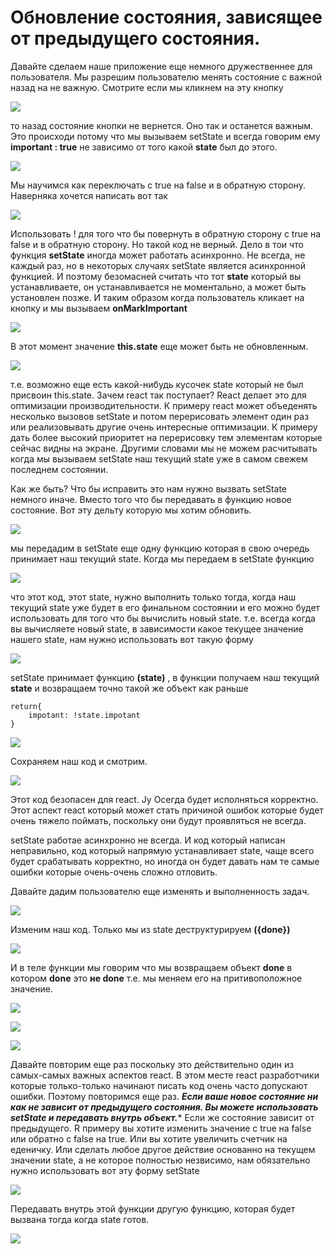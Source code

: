 # Обновление состояния, зависящее от предыдущего состояния.

Давайте сделаем наше приложение еще немного дружественнее для пользователя. Мы разрешим пользователю менять состояние с важной назад на не важную. 
Смотрите если мы кликнем на эту кнопку

![](../img/component__status__and__event__handling/status__apdate/001.jpg)

то назад состояние кнопки не вернется. Оно так и останется важным. Это происходи потому что мы вызываем setState  и всегда говорим ему **important : true** не зависимо от того какой **state** был до этого.

![](../img/component__status__and__event__handling/status__apdate/002.jpg)

Мы научимся как переключать с true на false и в обратную сторону.
Наверняка хочется написать вот так

![](../img/component__status__and__event__handling/status__apdate/003.jpg)

Использовать ! для того что бы повернуть в обратную сторону  с true на false и в обратную сторону. 
Но такой код не верный. Дело в тои что функция **setState** иногда может работать асинхронно. Не всегда, не каждый раз, но в некоторых случаях setState является асинхронной функцией. И поэтому безомасней считать что тот **state** который вы устанавливаете, он устанавливается не моментально, а может быть установлен позже. 
И таким образом когда пользователь кликает на кнопку и мы вызываем **onMarkImportant**

![](../img/component__status__and__event__handling/status__apdate/004.jpg)

В этот момент значение **this.state** еще может быть не обновленным. 

![](../img/component__status__and__event__handling/status__apdate/005.jpg)

т.е. возможно еще есть какой-нибудь кусочек state который не был присвоин this.state.
Зачем react так поступает? React делает это для оптимизации производительности. К примеру react может объеденять несколько вызовов setState и потом перерисовать элемент один раз или реализовывать другие очень интересные оптимизации. К примеру дать более высокий приоритет на перерисовку тем элементам которые сейчас видны на экране. Другими словами мы не можем расчитывать когда мы вызываем setState наш текущий state уже в самом свежем последнем состоянии.

Как же быть?
Что бы исправить это нам нужно вызвать setState немного иначе. Вместо того что бы передавать в функцию новое состояние. Вот эту дельту которую мы хотим обновить.

![](../img/component__status__and__event__handling/status__apdate/006.jpg)

мы передадим в setState еще одну функцию которая в свою очередь принимает наш текущий state. 
Когда мы передаем в setState функцию

![](../img/component__status__and__event__handling/status__apdate/007.jpg)

что этот код, этот state, нужно выполнить только тогда, когда наш текущий state уже будет в его финальном состоянии и его можно будет использовать для того что бы вычислить новый state. т.е. всегда когда вы вычисляете новый state, в зависимости какое текущее значение нашего state,  нам нужно использовать вот такую форму

![](../img/component__status__and__event__handling/status__apdate/008.jpg)

setState принимает функцию **(state)** , в функции получаем наш текущий **state** и возвращаем точно такой же объект как раньше

```
return{
    impotant: !state.impotant
}

```

![](../img/component__status__and__event__handling/status__apdate/009.jpg)

Сохраняем наш код и смотрим.

![](../img/component__status__and__event__handling/status__apdate/010.jpg)

Этот код безопасен для react. Jy Осегда будет исполняться корректно. 
Этот аспект react который может стать причиной ошибок которые будет очень тяжело поймать, поскольку они будут проявляться не всегда. 

setState работае асинхронно не всегда. И код который написан неправильно, код который напрямую устанавливает state, чаще всего будет срабатывать корректно, но иногда он будет давать нам те самые ошибки которые очень-очень сложно отловить.

Давайте дадим пользователю еще изменять и выполненность задач.

![](../img/component__status__and__event__handling/status__apdate/011.jpg)

Изменим наш код. Только мы из state деструктурируем **({done})**

![](../img/component__status__and__event__handling/status__apdate/012.jpg)

И в теле функции мы говорим что мы возвращаем объект **done** в котором **done** это **не done** т.е. мы меняем его на притивоположное значение.

![](../img/component__status__and__event__handling/status__apdate/013.jpg)

![](../img/component__status__and__event__handling/status__apdate/014.jpg)

![](../img/component__status__and__event__handling/status__apdate/015.jpg)


Давайте повторим еще раз поскольку это действительно один из самых-самых важных аспектов react. В этом месте react разработчики которые только-только начинают писать код очень часто допускают ошибки.
Поэтому повторимся еще раз.
***Если ваше новое состояние ни как не зависит от предыдущего состояния. Вы можете использовать setState и передавать внутрь объект.****
Если же состояние зависит от предыдущего. R примеру вы хотите изменить значение с true на false или обратно c false на true. Или вы хотите увеличить счетчик на еденичку. Или сделать любое другое действие основанно на текущем значении state, а не которое полностью незвисимо, нам обязательно нужно использовать вот эту форму setState

![](../img/component__status__and__event__handling/status__apdate/016.jpg)

Передавать внутрь этой функции другую функцию, которая будет вызвана тогда когда state готов.

![](../img/component__status__and__event__handling/status__apdate/017.jpg)

